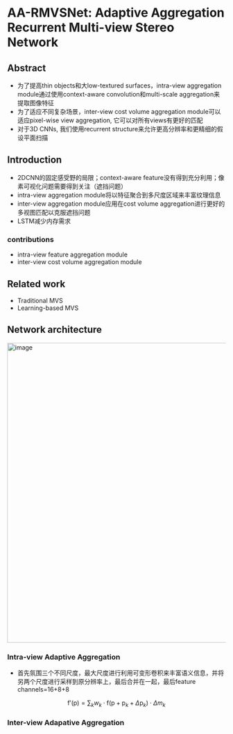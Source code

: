 # AA-RMVSNet: Adaptive Aggregation Recurrent Multi-view Stereo Network

## Abstract
- 为了提高thin objects和大low-textured surfaces，intra-view aggregation module通过使用context-aware convolution和multi-scale aggregation来提取图像特征
- 为了适应不同复杂场景，inter-view cost volume aggregation module可以适应pixel-wise view aggregation, 它可以对所有views有更好的匹配
- 对于3D CNNs, 我们使用recurrent structure来允许更高分辨率和更精细的假设平面扫描

## Introduction
- 2DCNN的固定感受野的局限；context-aware feature没有得到充分利用；像素可视化问题需要得到关注（遮挡问题）
- intra-view aggregation module将以特征聚合到多尺度区域来丰富纹理信息
- inter-view aggregation module应用在cost volume aggregation进行更好的多视图匹配以克服遮挡问题
- LSTM减少内存需求

### contributions
- intra-view feature aggregation module
- inter-view cost volume aggregation module

## Related work
- Traditional MVS
- Learning-based MVS

## Network architecture

<img width="690" alt="image" src="https://github.com/elleryw0518/MVS/assets/101634608/e87b51ae-9c3e-4cf2-a5fb-195677a4c238">

### Intra-view Adaptive Aggregation
- 首先氛围三个不同尺度，最大尺度进行利用可变形卷积来丰富语义信息，并将另两个尺度进行采样到原分辨率上，最后合并在一起，最后feature channels=16+8+8

$$
\mathrm{f}'(\mathrm{p})=\sum_{k} w_k\cdot \mathrm{f}(\mathrm{p}+\mathrm{p}_k+\Delta \mathrm{p}_k)\cdot \Delta m_k  
$$

### Inter-view Adapative Aggregation
